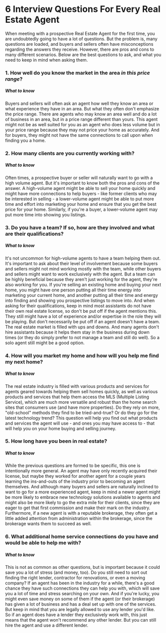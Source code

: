 # 6 Interview Questions For Every Real Estate Agent

When meeting with a prospective Real Estate Agent for the first time, you are undoubtedly going to have a lot of questions. But the problem is, many questions are loaded, and buyers and sellers often have misconceptions regarding the answers they receive. However, there are pros and cons to many different scenarios. Below are the best questions to ask, and what you need to keep in mind when asking them.

### 1. How well do you know the market in the area *in this price range*?

##### What to know

Buyers and sellers will often ask an agent how well they know an area or what experience they have in an area. But what they often don't emphasize the price range. There are agents who may know an area well and do a lot of business in an area, but in a price range different than yours. This agent might not be as well suited for you as an agent who does less volume but in your price range because they may not price your home as accurately. And for buyers, they might not have the same connections to call upon when finding you a home.

### 2. How many clients are you currently working with?

##### What to know

Often times, a prospective buyer or seller will naturally want to go with a high volume agent. But it's important to know both the pros and cons of the answer. A high-volume agent might be able to sell your home quickly and might have more connections to help buyers - like former clients who may be interested in selling - a lower-volume agent might be able to put more time and effort into marketing your home and ensure that you get the best price for your home. Similarly, if you're a buyer, a lower-volume agent may put more time into showing you listings.

### 3. Do you have a team? If so, how are they involved and what are their qualifications?

##### What to know

It's not uncommon for high-volume agents to have a team helping them out. It's important to ask about their level of involvement because some buyers and sellers might not mind working mostly with the team, while other buyers and sellers might want to work exclusively with the agent. But a team can be highly beneficial because they aren't just working for the agent, they're also working for you. If you're selling an existing home and buying your next home, you might have one person putting all their time energy into marketing your current home, and another putting all their time and energy into finding and showing you prospective listings to move into. And when asking for their qualifications, keep in mind most assistants do not have their own real estate license, so don't be put off if the agent mentions this. They still might have a lot of experience and/or expertise in the role they will be playing. But don't necessarily be put off if an agent doesn't have a team. The real estate market is filled with ups and downs. And many agents don't hire assistants because it helps them stay in the business during down times (or they do simply prefer to not manage a team and still do well). So a solo agent still might be a good option.

### 4. How will you market my home and how will you help me find my next home?

##### What to know

The real estate industry is filled with various products and services for agents geared towards helping them sell homes quickly, as well as various products and services that help them access the MLS (Multiple Listing Service), which are much more versatile and robust than the home search sites that consumers use (and have more properties). Do they rely on more, "old-school" methods they find to be tried-and-true? Or do they go for the latest technology trend? This question will help you find out what products and services the agent will use - and ones you may have access to - that will help you on your home buying and selling journey.

### 5. How long have you been in real estate?

##### What to know

While the previous questions are formed to be specific, this one is intentionally more general. An agent may have only recently acquired their license, but maybe they worked for another agent for a couple years learning the ins-and-outs of the industry prior to becoming an agent themselves. And although many buyers and sellers are naturally inclined to want to go for a more experienced agent, keep in mind a newer agent might be more likely to embrace new technology solutions available to agents and might also be more likely to go the extra mile for their clients, since they are eager to get that first commission and make their mark on the industry. Furthermore, if a new agent is with a reputable brokerage, they often get a little added attention from administration within the brokerage, since the brokerage wants them to succeed as well.

### 6. What additional home service connections do you have and would be able to help me with?

##### What to know

This is not as common as other questions, but is important because it could save you a lot of stress (and money, too). Do you still need to sort out finding the right lender, contractor for renovations, or even a moving company? If an agent has been in the industry for a while, there's a good chance they have such connections they can help you with, which will save you a lot of time and stress searching on your own. And if you're lucky, you might even save money on some of them if the agent (or their brokerage) has given a lot of business and has a deal set up with one of the services. But keep in mind that you are legally allowed to use any lender you'd like. So if an agent does have a lender they exclusively work with, this just means that the agent won't recommend any other lender. But you can still hire the agent and use a different lender.
